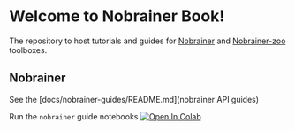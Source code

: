 # Welcome to Nobrainer Book!

The repository to host tutorials and guides for [Nobrainer](https://github.com/neuronets/nobrainer) and [Nobrainer-zoo](https://github.com/neuronets/nobrainer-zoo) toolboxes.

## Nobrainer

See the [docs/nobrainer-guides/README.md](nobrainer API guides)

Run the `nobrainer` guide notebooks [![Open In Colab](https://colab.research.google.com/assets/colab-badge.svg)](https://colab.research.google.com/github/neuronets/nobrainer)
